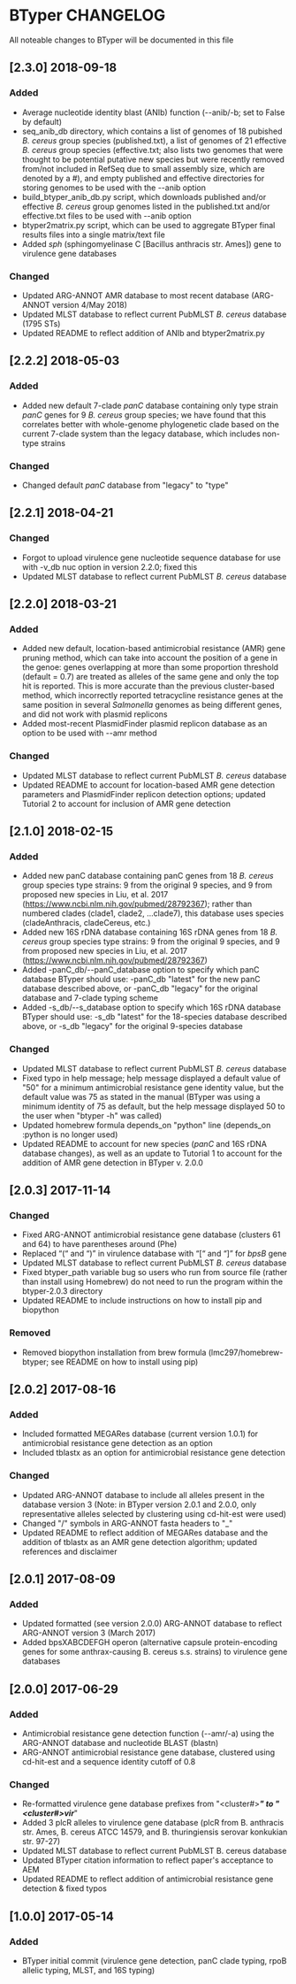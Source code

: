# BTyper CHANGELOG

All noteable changes to BTyper will be documented in this file

## [2.3.0] 2018-09-18
### Added
- Average nucleotide identity blast (ANIb) function (-\-anib/-b; set to False by default)
- seq_anib_db directory, which contains a list of genomes of 18 pubished *B. cereus* group species (published.txt), a list of genomes of 21 effective *B. cereus* group species (effective.txt; also lists two genomes that were thought to be potential putative new species but were recently removed from/not included in RefSeq due to small assembly size, which are denoted by a #), and empty published and effective directories for storing genomes to be used with the -\-anib option
- build_btyper_anib_db.py script, which downloads published and/or effective *B. cereus* group genomes listed in the published.txt and/or effective.txt files to be used with -\-anib option
- btyper2matrix.py script, which can be used to aggregate BTyper final results files into a single matrix/text file
- Added *sph* (sphingomyelinase C [Bacillus anthracis str. Ames]) gene to virulence gene databases

### Changed
- Updated ARG-ANNOT AMR database to most recent database (ARG-ANNOT version 4/May 2018)
- Updated MLST database to reflect current PubMLST *B. cereus* database (1795 STs)
- Updated README to reflect addition of ANIb and btyper2matrix.py

## [2.2.2] 2018-05-03
### Added
- Added new default 7-clade *panC* database containing only type strain *panC* genes for 9 *B. cereus* group species; we have found that this correlates better with whole-genome phylogenetic clade based on the current 7-clade system than the legacy database, which includes non-type strains

### Changed
- Changed default *panC* database from "legacy" to "type"

## [2.2.1] 2018-04-21
### Changed
- Forgot to upload virulence gene nucleotide sequence database for use with -v_db nuc option in version 2.2.0; fixed this
- Updated MLST database to reflect current PubMLST *B. cereus* database

## [2.2.0] 2018-03-21
### Added
- Added new default, location-based antimicrobial resistance (AMR) gene pruning method, which can take into account the position of a gene in the genoe: genes overlapping at more than some proportion threshold (default = 0.7) are treated as alleles of the same gene and only the top hit is reported. This is more accurate than the previous cluster-based method, which incorrectly reported tetracycline resistance genes at the same position in several *Salmonella* genomes as being different genes, and did not work with plasmid replicons
- Added most-recent PlasmidFinder plasmid replicon database as an option to be used with --amr method

### Changed
- Updated MLST database to reflect current PubMLST *B. cereus* database
- Updated README to account for location-based AMR gene detection parameters and PlasmidFinder replicon detection options; updated Tutorial 2 to account for inclusion of AMR gene detection

## [2.1.0] 2018-02-15
### Added
- Added new panC database containing panC genes from 18 *B. cereus* group species type strains: 9 from the original 9 species, and 9 from proposed new species in Liu, et al. 2017 (https://www.ncbi.nlm.nih.gov/pubmed/28792367); rather than numbered clades (clade1, clade2, ...clade7), this database uses species (cladeAnthracis, cladeCereus, etc.)
- Added new 16S rDNA database containing 16S rDNA genes from 18 *B. cereus* group species type strains: 9 from the original 9 species, and 9 from proposed new species in Liu, et al. 2017 (https://www.ncbi.nlm.nih.gov/pubmed/28792367)
- Added -panC_db/--panC_database option to specify which panC database BTyper should use: -panC_db "latest" for the new panC database described above, or -panC_db "legacy" for the original database and 7-clade typing scheme
- Added -s_db/--s_database option to specify which 16S rDNA database BTyper should use: -s_db "latest" for the 18-species database described above, or -s_db "legacy" for the original 9-species database

### Changed
- Updated MLST database to reflect current PubMLST *B. cereus* database
- Fixed typo in help message; help message displayed a default value of "50" for a minimum antimicrobial resistance gene identity value, but the default value was 75 as stated in the manual (BTyper was using a minimum identity of 75 as default, but the help message displayed 50 to the user when "btyper -h" was called)
- Updated homebrew formula depends_on "python" line (depends_on :python is no longer used)
- Updated README to account for new species (*panC* and 16S rDNA database changes), as well as an update to Tutorial 1 to account for the addition of AMR gene detection in BTyper v. 2.0.0

## [2.0.3] 2017-11-14

### Changed
- Fixed ARG-ANNOT antimicrobial resistance gene database (clusters 61 and 64) to have parentheses around (Phe)
- Replaced “(“ and “)” in virulence database with “[“ and “]” for *bpsB* gene
- Updated MLST database to reflect current PubMLST *B. cereus* database
- Fixed btyper_path variable bug so users who run from source file (rather than install using Homebrew) do not need to run the program within the btyper-2.0.3 directory
- Updated README to include instructions on how to install pip and biopython

### Removed
- Removed biopython installation from brew formula (lmc297/homebrew-btyper; see README on how to install using pip)

## [2.0.2] 2017-08-16

### Added
- Included formatted MEGARes database (current version 1.0.1) for antimicrobial resistance gene detection as an option
- Included tblastx as an option for antimicrobial resistance gene detection

### Changed
- Updated ARG-ANNOT database to include all alleles present in the database version 3 (Note: in BTyper version 2.0.1 and 2.0.0, only representative alleles selected by clustering using cd-hit-est were used)
- Changed "/" symbols in ARG-ANNOT fasta headers to "_"
- Updated README to reflect addition of MEGARes database and the addition of tblastx as an AMR gene detection algorithm; updated references and disclaimer

## [2.0.1] 2017-08-09

### Added
- Updated formatted (see version 2.0.0) ARG-ANNOT database to reflect ARG-ANNOT version 3 (March 2017)
- Added bpsXABCDEFGH operon (alternative capsule protein-encoding genes for some anthrax-causing B. cereus s.s. strains) to virulence gene databases

## [2.0.0] 2017-06-29

### Added
- Antimicrobial resistance gene detection function (--amr/-a) using the ARG-ANNOT database and nucleotide BLAST (blastn)
- ARG-ANNOT antimicrobial resistance gene database, clustered using cd-hit-est and a sequence identity cutoff of 0.8

### Changed
- Re-formatted virulence gene database prefixes from "<cluster#>___" to "<cluster#>vir___"
- Added 3 plcR alleles to virulence gene database (plcR from B. anthracis str. Ames, B. cereus ATCC 14579, and B. thuringiensis serovar konkukian str. 97-27)
- Updated MLST database to reflect current PubMLST B. cereus database
- Updated BTyper citation information to reflect paper's acceptance to AEM
- Updated README to reflect addition of antimicrobial resistance gene detection & fixed typos

## [1.0.0] 2017-05-14

### Added
- BTyper initial commit (virulence gene detection, panC clade typing, rpoB allelic typing, MLST, and 16S typing)
